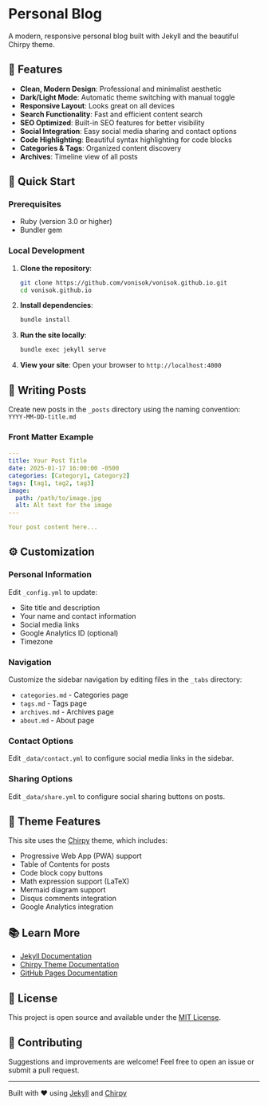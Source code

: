 # Personal Blog

A modern, responsive personal blog built with Jekyll and the beautiful Chirpy theme.

## 🌟 Features

- **Clean, Modern Design**: Professional and minimalist aesthetic
- **Dark/Light Mode**: Automatic theme switching with manual toggle
- **Responsive Layout**: Looks great on all devices
- **Search Functionality**: Fast and efficient content search
- **SEO Optimized**: Built-in SEO features for better visibility
- **Social Integration**: Easy social media sharing and contact options
- **Code Highlighting**: Beautiful syntax highlighting for code blocks
- **Categories & Tags**: Organized content discovery
- **Archives**: Timeline view of all posts

## 🚀 Quick Start

### Prerequisites

- Ruby (version 3.0 or higher)
- Bundler gem

### Local Development

1. **Clone the repository**:
   ```bash
   git clone https://github.com/vonisok/vonisok.github.io.git
   cd vonisok.github.io
   ```

2. **Install dependencies**:
   ```bash
   bundle install
   ```

3. **Run the site locally**:
   ```bash
   bundle exec jekyll serve
   ```

4. **View your site**: Open your browser to `http://localhost:4000`

## 📝 Writing Posts

Create new posts in the `_posts` directory using the naming convention: `YYYY-MM-DD-title.md`

### Front Matter Example

```yaml
---
title: Your Post Title
date: 2025-01-17 16:00:00 -0500
categories: [Category1, Category2]
tags: [tag1, tag2, tag3]
image:
  path: /path/to/image.jpg
  alt: Alt text for the image
---

Your post content here...
```

## ⚙️ Customization

### Personal Information

Edit `_config.yml` to update:
- Site title and description
- Your name and contact information
- Social media links
- Google Analytics ID (optional)
- Timezone

### Navigation

Customize the sidebar navigation by editing files in the `_tabs` directory:
- `categories.md` - Categories page
- `tags.md` - Tags page  
- `archives.md` - Archives page
- `about.md` - About page

### Contact Options

Edit `_data/contact.yml` to configure social media links in the sidebar.

### Sharing Options

Edit `_data/share.yml` to configure social sharing buttons on posts.

## 🎨 Theme Features

This site uses the [Chirpy](https://github.com/cotes2020/jekyll-theme-chirpy) theme, which includes:

- Progressive Web App (PWA) support
- Table of Contents for posts
- Code block copy buttons
- Math expression support (LaTeX)
- Mermaid diagram support
- Disqus comments integration
- Google Analytics integration

## 📚 Learn More

- [Jekyll Documentation](https://jekyllrb.com/docs/)
- [Chirpy Theme Documentation](https://chirpy.cotes.page/)
- [GitHub Pages Documentation](https://docs.github.com/en/pages)

## 📄 License

This project is open source and available under the [MIT License](LICENSE).

## 🤝 Contributing

Suggestions and improvements are welcome! Feel free to open an issue or submit a pull request.

---

Built with ❤️ using [Jekyll](https://jekyllrb.com/) and [Chirpy](https://github.com/cotes2020/jekyll-theme-chirpy) 